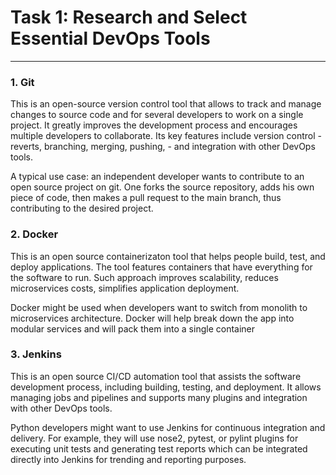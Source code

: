 # Task 1: Research and Select Essential DevOps Tools
---

### 1. Git
This is an open-source version control tool that allows to track and manage changes to source code and for several developers to work on a single project. It greatly improves the development process and encourages multiple developers to collaborate. Its key features include version control - reverts, branching, merging, pushing, - and integration with other DevOps tools.

A typical use case: an independent developer wants to contribute to an open source project on git. One forks the source repository, adds his own piece of code, then makes a pull request to the main branch, thus contributing to the desired project.

### 2. Docker
This is an open source containerizaton tool that helps people build, test, and deploy applications. The tool features containers that have everything for the software to run. Such approach improves scalability, reduces microservices costs, simplifies application deployment.

Docker might be used when developers want to switch from monolith to microservices architecture. Docker will help break down the app into modular services and will pack them into a single container

### 3. Jenkins
This is an open source CI/CD automation tool that assists the software development process, including building, testing, and deployment. It allows managing jobs and pipelines and supports many plugins and integration with other DevOps tools.

Python developers might want to use Jenkins for continuous integration and delivery. For example, they will use nose2, pytest, or pylint plugins for executing unit tests and generating test reports which can be integrated directly into Jenkins for trending and reporting purposes. 